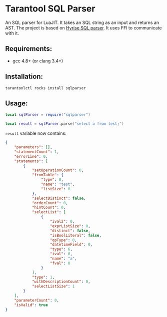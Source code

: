 # Tarantool SQL Parser

An SQL parser for LuaJIT. It takes an SQL string as an input and returns an AST.
The project is based on [Hyrise SQL parser](https://github.com/hyrise/sql-parser). It uses FFI to communicate with it.

## Requirements:

- gcc 4.8+ (or clang 3.4+)

## Installation:

```shell
tarantoolctl rocks install sqlparser
```

## Usage:

```Lua
local sqlParser = require("sqlparser")

local result = sqlParser.parse("select a from test;")
```

`result` variable now contains:

```json
{
    "parameters": [],
    "statementCount": 1,
    "errorLine": 0,
    "statements": [
        {
            "setOperationCount": 0,
            "fromTable": {
                "type": 0,
                "name": "test",
                "listSize": 0
            },
            "selectDistinct": false,
            "orderCount": 0,
            "hintCount": 0,
            "selectList": [
                {
                    "ival2": 0,
                    "exprListSize": 0,
                    "distinct": false,
                    "isBoolLiteral": false,
                    "opType": 0,
                    "datetimeField": 0,
                    "type": 6,
                    "ival": 0,
                    "name": "a",
                    "fval": 0
                }
            ],
            "type": 1,
            "withDescriptionCount": 0,
            "selectListSize": 1
        }
    ],
    "parameterCount": 0,
    "isValid": true
}
```
